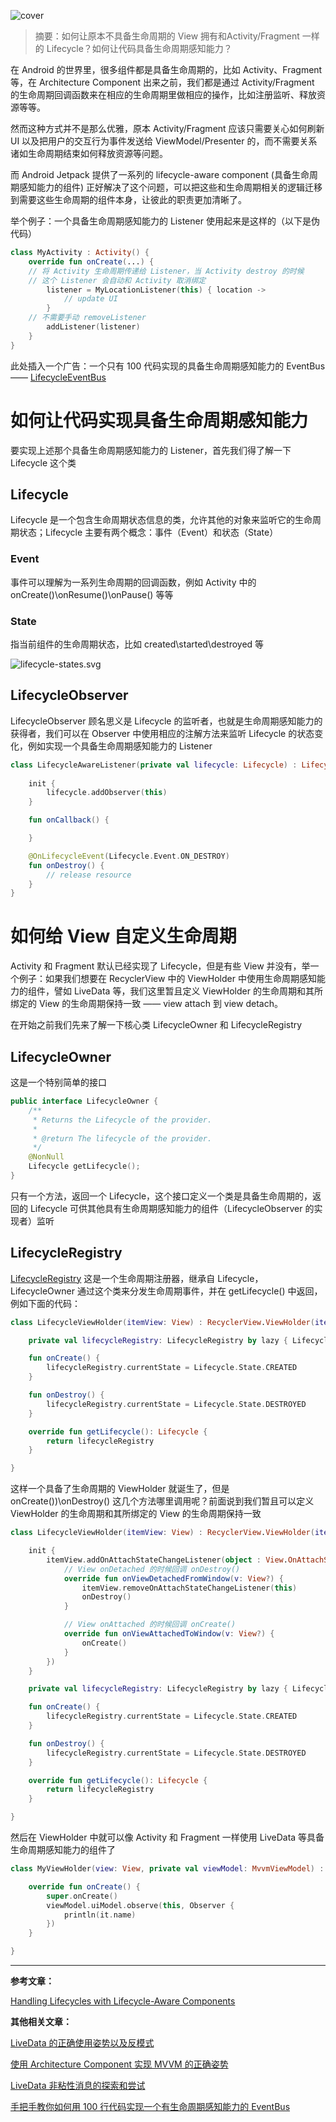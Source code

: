![cover](assets/cover.png)

> 摘要：如何让原本不具备生命周期的 View 拥有和Activity/Fragment 一样的 Lifecycle？如何让代码具备生命周期感知能力？

在 Android 的世界里，很多组件都是具备生命周期的，比如 Activity、Fragment 等，在 Architecture Component 出来之前，我们都是通过 Activity/Fragment 的生命周期回调函数来在相应的生命周期里做相应的操作，比如注册监听、释放资源等等。

然而这种方式并不是那么优雅，原本 Activity/Fragment 应该只需要关心如何刷新 UI 以及把用户的交互行为事件发送给 ViewModel/Presenter 的，而不需要关系诸如生命周期结束如何释放资源等问题。

而 Android Jetpack 提供了一系列的 lifecycle-aware component (具备生命周期感知能力的组件) 正好解决了这个问题，可以把这些和生命周期相关的逻辑迁移到需要这些生命周期的组件本身，让彼此的职责更加清晰了。

举个例子：一个具备生命周期感知能力的 Listener 使用起来是这样的（以下是伪代码）

```kotlin
class MyActivity : Activity() {
	override fun onCreate(...) {
	// 将 Activity 生命周期传递给 Listener，当 Activity destroy 的时候
	// 这个 Listener 会自动和 Activity 取消绑定 
        listener = MyLocationListener(this) { location ->
            // update UI
        }
	// 不需要手动 removeListener
        addListener(listener)
    }
}
```
此处插入一个广告：一个只有 100 代码实现的具备生命周期感知能力的 EventBus —— [LifecycleEventBus](https://juejin.cn/post/6966584751977136141)


# 如何让代码实现具备生命周期感知能力

要实现上述那个具备生命周期感知能力的 Listener，首先我们得了解一下 Lifecycle 这个类

## **Lifecycle**

Lifecycle 是一个包含生命周期状态信息的类，允许其他的对象来监听它的生命周期状态；Lifecycle 主要有两个概念：事件（Event）和状态（State）

### Event

事件可以理解为一系列生命周期的回调函数，例如 Activity 中的 onCreate()\onResume()\onPause() 等等

### **State**

指当前组件的生命周期状态，比如 created\started\destroyed 等

![lifecycle-states.svg](assets/df1b11fcc8ae4abdbacc7ec68731b76b~tplv-k3u1fbpfcp-watermark.image)

## LifecycleObserver

LifecycleObserver 顾名思义是 Lifecycle 的监听者，也就是生命周期感知能力的获得者，我们可以在 Observer 中使用相应的注解方法来监听 Lifecycle 的状态变化，例如实现一个具备生命周期感知能力的 Listener

```kotlin
class LifecycleAwareListener(private val lifecycle: Lifecycle) : LifecycleObserver {
    
    init {
        lifecycle.addObserver(this)
    }

    fun onCallback() {

    }

    @OnLifecycleEvent(Lifecycle.Event.ON_DESTROY)
    fun onDestroy() {
        // release resource
    }
}
```

# 如何给 View 自定义生命周期

Activity 和 Fragment 默认已经实现了 Lifecycle，但是有些 View 并没有，举一个例子：如果我们想要在 RecyclerView 中的 ViewHolder 中使用生命周期感知能力的组件，譬如 LiveData 等，我们这里暂且定义 ViewHolder 的生命周期和其所绑定的 View 的生命周期保持一致 —— view attach 到 view detach。

在开始之前我们先来了解一下核心类 LifecycleOwner 和 LifecycleRegistry

## LifecycleOwner

这是一个特别简单的接口

```kotlin
public interface LifecycleOwner {
    /**
     * Returns the Lifecycle of the provider.
     *
     * @return The lifecycle of the provider.
     */
    @NonNull
    Lifecycle getLifecycle();
}
```

只有一个方法，返回一个 Lifecycle，这个接口定义一个类是具备生命周期的，返回的 Lifecycle 可供其他具有生命周期感知能力的组件（LifecycleObserver 的实现者）监听

## LifecycleRegistry

[LifecycleRegistry](https://developer.android.com/reference/androidx/lifecycle/LifecycleRegistry) 这是一个生命周期注册器，继承自 Lifecycle，LifecycleOwner 通过这个类来分发生命周期事件，并在 getLifecycle() 中返回，例如下面的代码：

```kotlin
class LifecycleViewHolder(itemView: View) : RecyclerView.ViewHolder(itemView), LifecycleOwner {

    private val lifecycleRegistry: LifecycleRegistry by lazy { LifecycleRegistry(this) }

    fun onCreate() {
        lifecycleRegistry.currentState = Lifecycle.State.CREATED
    }

    fun onDestroy() {
        lifecycleRegistry.currentState = Lifecycle.State.DESTROYED
    }

    override fun getLifecycle(): Lifecycle {
        return lifecycleRegistry
    }

}
```

这样一个具备了生命周期的 ViewHolder 就诞生了，但是 onCreate())\onDestroy() 这几个方法哪里调用呢？前面说到我们暂且可以定义 ViewHolder 的生命周期和其所绑定的 View 的生命周期保持一致

```kotlin
class LifecycleViewHolder(itemView: View) : RecyclerView.ViewHolder(itemView), LifecycleOwner {

    init {
        itemView.addOnAttachStateChangeListener(object : View.OnAttachStateChangeListener {
            // View onDetached 的时候回调 onDestroy()
            override fun onViewDetachedFromWindow(v: View?) {
                itemView.removeOnAttachStateChangeListener(this)
                onDestroy()
            }

            // View onAttached 的时候回调 onCreate()
            override fun onViewAttachedToWindow(v: View?) {
                onCreate()
            }
        })
    }

    private val lifecycleRegistry: LifecycleRegistry by lazy { LifecycleRegistry(this) }

    fun onCreate() {
        lifecycleRegistry.currentState = Lifecycle.State.CREATED
    }

    fun onDestroy() {
        lifecycleRegistry.currentState = Lifecycle.State.DESTROYED
    }

    override fun getLifecycle(): Lifecycle {
        return lifecycleRegistry
    }

}
```

然后在 ViewHolder 中就可以像 Activity 和 Fragment 一样使用 LiveData 等具备生命周期感知能力的组件了

```kotlin
class MyViewHolder(view: View, private val viewModel: MvvmViewModel) : LifecycleViewHolder(view) {

    override fun onCreate() {
        super.onCreate()
        viewModel.uiModel.observe(this, Observer {
            println(it.name)
        })
    }

}
```

---

**参考文章：**

[Handling Lifecycles with Lifecycle-Aware Components](https://developer.android.com/topic/libraries/architecture/lifecycle#lco)

**其他相关文章：**

[LiveData 的正确使用姿势以及反模式](https://juejin.cn/post/6955726530911666190) 

[使用 Architecture Component 实现 MVVM 的正确姿势](https://juejin.cn/post/6955724479506939935) 

[LiveData 非粘性消息的探索和尝试](https://juejin.cn/post/6955727941850365965)

[手把手教你如何用 100 行代码实现一个有生命周期感知能力的 EventBus](https://juejin.cn/post/6966584751977136141)